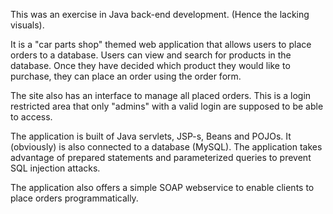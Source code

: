This was an exercise in Java back-end development. (Hence the lacking visuals).

It is a "car parts shop" themed web application that allows users to place orders to a database.
Users can view and search for products in the database. Once they have
decided which product they would like to purchase, they can place an order using the order form.

The site also has an interface to manage all placed orders. This is a login restricted area
that only "admins" with a valid login are supposed to be able to access.

The application is built of Java servlets, JSP-s, Beans and POJOs.
It (obviously) is also connected to a database (MySQL).
The application takes advantage of prepared statements and parameterized queries
to prevent SQL injection attacks.

The application also offers a simple SOAP webservice to enable clients
to place orders programmatically.